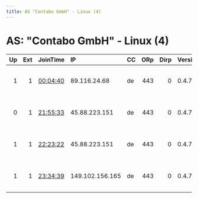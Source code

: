 ```yaml
---
title: AS "Contabo GmbH" - Linux (4)
---
```


# AS: "Contabo GmbH" - Linux (4)

|   Up |   Ext | JoinTime                                                                                              | IP              | CC   |   ORp |   Dirp | Version   | Contact                  | Nickname   |   eFamMembers |
|-----:|------:|:------------------------------------------------------------------------------------------------------|:----------------|:-----|------:|-------:|:----------|:-------------------------|:-----------|--------------:|
|    1 |     1 | [00:04:40](https://nusenu.github.io/OrNetStats/w/relay/EAB6B7C5915EA186A715CED3539558C74CF6B892.html) | 89.116.24.68    | de   |   443 |      0 | 0.4.7.13  | MAX UPTIME. NO RESTARTS. | Quido      |            10 |
|    0 |     1 | [21:55:33](https://nusenu.github.io/OrNetStats/w/relay/A738C8255F2BE52643E675EF6AEE465EF56E612C.html) | 45.88.223.151   | de   |   443 |      0 | 0.4.7.13  | MAX UPTIME. NO RESTARTS. | Quido      |             1 |
|    1 |     1 | [22:23:22](https://nusenu.github.io/OrNetStats/w/relay/61A8AA477E06BA07445265F06BE68CD51ACEDA7D.html) | 45.88.223.151   | de   |   443 |      0 | 0.4.7.13  | MAX UPTIME. NO RESTARTS. | Quido      |            10 |
|    1 |     1 | [23:34:39](https://nusenu.github.io/OrNetStats/w/relay/407C3987ED64DEE5569D00B2EA679EF076BA14D4.html) | 149.102.156.165 | de   |   443 |      0 | 0.4.7.13  | MAX UPTIME. NO RESTARTS. | Quido      |            10 |
